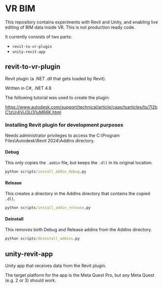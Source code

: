 # VR BIM

This repository contains experiments with Revit and Unity, and enabling live editing of BIM data inside VR. This is not production ready code. 

It currently consists of two parts:
- `revit-to-vr-plugin`
- `unity-revit-app`

## revit-to-vr-plugin

Revit plugin (a .NET .dll that gets loaded by Revit). 

Written in C#, .NET 4.8

The following tutorial was used to create the plugin:

https://www.autodesk.com/support/technical/article/caas/tsarticles/ts/7I2bC1zUr4VjJ3U31uM66K.html

### Installing Revit plugin for development purposes

Needs administrator privileges to access the C:\Program Files\Autodesk\Revit 2024\AddIns directory. 

#### Debug
This only copies the `.addin` file, but keeps the `.dll` in its original location. 

```bat
python scripts/install_addin_debug.py
```

#### Release
This creates a directory in the AddIns directory that contains the copied `.dll`. 

```bat
python scripts/install_addin_release.py
```

#### Deinstall
This removes both Debug and Release addins from the AddIns directory. 

```bat
python scripts/deinstall_addins.py
```

## unity-revit-app

Unity app that receives data from the Revit plugin. 

The target platform for the app is the Meta Quest Pro, but any Meta Quest (e.g. 2 or 3) should work. 